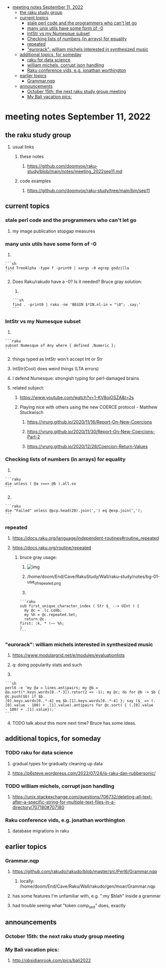 - [meeting notes September 11, 2022](#orgab976d0)
  - [the raku study group](#org6146e6a)
  - [current topics](#org00358f4)
    - [stale perl code and the programmers who can't let go](#orge059162)
    - [many unix utils have some form of -0](#org7879680)
    - [IntStr vs my Numesque subset](#org936740a)
    - [Checking lists of numbers (in arrays) for equality](#org57830dc)
    - [repeated](#org51fc007)
    - ["eurorack": william michels interested in synthesized music](#org819932f)
  - [additional topics, for someday](#org8c8b80a)
    - [raku for data science](#orge9fd230)
    - [william michels, corrupt json handling](#org3c6a7f2)
    - [Raku conference vids, e.g. jonathan worthington](#org5f42fdf)
  - [earlier topics](#org62b104f)
    - [Grammar.nqp](#org6822a25)
  - [announcements](#org34c2985)
    - [October 15th: the next raku study group meeting](#org044e490)
    - [My Bali vacation pics:](#org54957d1)


<a id="orgab976d0"></a>

# meeting notes September 11, 2022


<a id="org6146e6a"></a>

## the raku study group

1.  usual links

    1.  these notes
    
        1.  <https://github.com/doomvox/raku-study/blob/main/notes/meeting_2022sep11.md>
    
    2.  code examples
    
        1.  <https://github.com/doomvox/raku-study/tree/main/bin/sep11>


<a id="org00358f4"></a>

## current topics


<a id="orge059162"></a>

### stale perl code and the programmers who can't let go

1.  my image publication stopgap measures


<a id="org7879680"></a>

### many unix utils have some form of -0

1.  

    ```sh
    find TreeAlpha -type f -print0 | xargs -0 egrep godzilla
    ```

2.  Does Raku/rakudo have a -0? Is it needed? Bruce gray solution:

    1.  
    
        ```sh
        find . -print0 | raku -ne 'BEGIN $*IN.nl-in = "\0"; .say;'
        ```


<a id="org936740a"></a>

### IntStr vs my Numesque subset

1.  

    ```raku
    subset Numesque of Any where { defined .Numeric };
    ```

2.  things typed as IntStr won't accept Int or Str

3.  IntStr(Cool) does weird things (LTA errors)

4.  I defend Numesque: strongish typing for perl-damaged brains

5.  related subject:

    1.  <https://www.youtube.com/watch?v=1-KV8oiOSZA&t=2s>
    
    2.  Playing nice with others using the new COERCE protocol - Matthew Stuckwisch
    
        1.  <https://vrurg.github.io/2020/11/16/Report-On-New-Coercions>
        
        2.  <https://vrurg.github.io/2020/11/30/Report-On-New-Coercions-Part-2>
        
        3.  <https://vrurg.github.io/2020/12/26/Coercion-Return-Values>


<a id="org57830dc"></a>

### Checking lists of numbers (in arrays) for equality

1.  

    ```raku
    die unless ( @a »==« @b ).all.so
    ```

2.  

    ```raku
    die "Failed" unless @pcp.head(20).join(',') eq @exp.join(',');
    ```


<a id="org51fc007"></a>

### repeated

1.  <https://docs.raku.org/language/independent-routines#routine_repeated>

2.  <https://docs.raku.org/routine/repeated>

    1.  bruce gray usage:
    
        1.  ![img](https://github.com/doomvox/raku-study/notes/bg-01-use_of_repeated.png)
        
        2.  /home/doom/End/Cave/RakuStudy/Wall/raku-study/notes/bg-01-use<sub>of</sub><sub>repeated.png</sub>
        
        3.  
        
            ```raku
            sub first_unique_character_index ( Str $_ --> UInt ) { 
              my @c = .lc.comb;
              my %h = @c.repeated.Set;
              return @c.
            first: :k, * !~~ %h;
            }
            ```


<a id="org819932f"></a>

### "eurorack": william michels interested in synthesized music

1.  <https://www.modulargrid.net/e/modules/evaluationlists>

2.  q: doing popularity stats and such

3.  

    ```sh
    perl6 -e 'my @a = lines.antipairs; my @b = @a.sort(*.keys.words[0..*-3]).rotor(2 => -1); my @c; do for @b -> $b { @c.push($b) if $b.
    [0].keys.words[0..*-4] eq $b.[1].keys.words[0..*-4] }; say ($_ => (.[0].value - 100) + .[1].value).antipairs for @c.sort( { (.[0].value
    - 100) + .[1].value});'
    ```

4.  TODO talk about this more next time?  Bruce has some ideas.


<a id="org8c8b80a"></a>

## additional topics, for someday


<a id="orge9fd230"></a>

### TODO raku for data science

1.  gradual types for gradually cleaning up data

2.  <https://p6steve.wordpress.com/2022/07/24/is-raku-dan-rubbersonic/>


<a id="org3c6a7f2"></a>

### TODO william michels, corrupt json handling

1.  <https://unix.stackexchange.com/questions/706732/deleting-all-text-after-a-specific-string-for-multiple-text-files-in-a-directory/707180#707180>


<a id="org5f42fdf"></a>

### Raku conference vids, e.g. jonathan worthington

1.  database migrations in raku


<a id="org62b104f"></a>

## earlier topics


<a id="org6822a25"></a>

### Grammar.nqp

1.  <https://github.com/rakudo/rakudo/blob/master/src/Perl6/Grammar.nqp>

    1.  locally: /home/doom/End/Cave/Raku/Wall/rakudo/gen/moar/Grammar.nqp

2.  has some features I'm unfamiliar with, e.g. ":my $blah" inside a grammar

3.  had trouble seeing what "token comp<sub>unit</sub>" does, exactly


<a id="org34c2985"></a>

## announcements


<a id="org044e490"></a>

### October 15th: the next raku study group meeting


<a id="org54957d1"></a>

### My Bali vacation pics:

1.  <http://obsidianrook.com/pics/bali2022>
